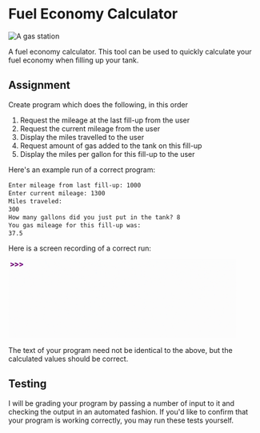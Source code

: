 Fuel Economy Calculator
=======================

![A gas station](https://upload.wikimedia.org/wikipedia/commons/thumb/b/b8/Bp_station_zanesville_ohio.jpg/640px-Bp_station_zanesville_ohio.jpg)

A fuel economy calculator. This tool can be used to quickly calculate your fuel economy when filling up your tank.

Assignment
----------

Create program which does the following, in this order

1. Request the mileage at the last fill-up from the user
2. Request the current mileage from the user
3. Display the miles travelled to the user
4. Request amount of gas added to the tank on this fill-up
5. Display the miles per gallon for this fill-up to the user

Here's an example run of a correct program:

    Enter mileage from last fill-up: 1000
    Enter current mileage: 1300
    Miles traveled: 
    300
    How many gallons did you just put in the tank? 8
    You gas mileage for this fill-up was: 
    37.5

Here is a screen recording of a correct run:

![Demo of program running](demo.gif)

The text of your program need not be identical to the above, but the calculated values should be correct.

Testing
-------

I will be grading your program by passing a number of input to it and checking the output in an automated fashion. If you'd like to confirm that your program is working correctly, you may run these tests yourself.